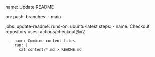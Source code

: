 name: Update README

on:
  push:
    branches:
      - main

jobs:
  update-readme:
    runs-on: ubuntu-latest
    steps:
      - name: Checkout repository
        uses: actions/checkout@v2

      - name: Combine content files
        run: |
          cat content/*.md > README.md